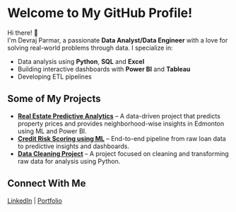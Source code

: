 # Welcome to My GitHub Profile!

Hi there! 👋  
I'm Devraj Parmar, a passionate **Data Analyst/Data Engineer** with a love for solving real-world problems through data. I specialize in:
- Data analysis using **Python**, **SQL** and **Excel**
- Building interactive dashboards with **Power BI** and **Tableau**
- Developing ETL pipelines
## Some of My Projects
- **[Real Estate Predictive Analytics](https://github.com/17devraj/Real-Estate-Market-Insights-with-Predictive-Analytics)** – A data-driven project that predicts property prices and provides neighborhood-wise insights in Edmonton using ML and Power BI.
- **[Credit Risk Scoring using ML](https://github.com/17devraj/Credit-Risk-Scoring-System)** – End-to-end pipeline from raw loan data to predictive insights and dashboards.
- **[Data Cleaning Project](link-to-repo)** – A project focused on cleaning and transforming raw data for analysis using Python.

## Connect With Me
[LinkedIn](https://www.linkedin.com/in/devraj-parmar/) | [Portfolio](https://17devraj.github.io/)
